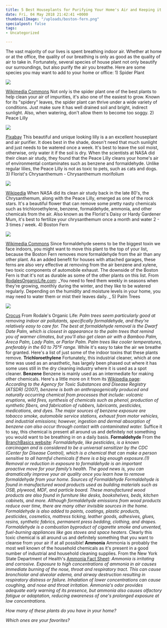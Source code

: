 ```yaml
---
title: 5 Best Houseplants for Purifying Your Home's Air and Keeping it Free From Toxins
date: Fri, 04 May 2018 21:42:41 +0000
thumbnailImage: "/uploads/boston-fern.png"
specialpost: false
tags:
- Uncategorized

---
```

The vast majority of our lives is spent breathing indoor air. Whether at home or at the office, the quality of our breathing is only as good as the quality of air to take in. Fortunately, several species of house plant not only beautify our surroundings, but also purify the air you breathe. Here are some species you may want to add to your home or office: 1) Spider Plant 

![](http://newsattorneys.staging.wpengine.com/wp-content/uploads/2018/05/spider-plant-wiki-commons.png) 

[Wikimedia Commons](https://commons.wikimedia.org/wiki/File:Hierbabuena_0611_Revised.jpg) Not only is the spider plant one of the best plants to help clean your air of impurities, it's also one of the easiest to grow. Known for its "spidery" leaves, the spider plant can thrive under a wide variety of conditions. Just make sure it has well drained soil and bright, indirect sunlight. Also, when watering, don't allow them to become too soggy. 2) Peace Lilly 

![](http://newsattorneys.staging.wpengine.com/wp-content/uploads/2018/05/peace-lily-pixabay.png) 

[Pixabay](https://pixabay.com/en/peace-lily-flower-flowers-garden-830968/) This beautiful and unique looking lilly is a an excellent houseplant and air purifier. It does best in the shade, doesn't need that much sunlight and just needs to be watered once a week. It's best to leave the soil moist, otherwise, only water it if the soil is dry. When the scientists at NASA did their clean air study, they found that the Peace Lilly cleans your home's air of environmental contaminates such as benzene and formaldehyde. Unlike regular lilies, the Peace Lilly is not as toxic to pets, such as cats and dogs. 3) Florist's Chrysanthemum - Chrysanthemum morifolium 

![](http://newsattorneys.staging.wpengine.com/wp-content/uploads/2018/05/chrysanthemum.png) 

[Wikipedia](https://en.wikipedia.org/wiki/Chrysanthemum_morifolium#/media/File:Chrysanthemum_morifolium_08NOV.jpg) When NASA did its clean air study back in the late 80's, the Chrysanthemum, along with the Peace Lilly, emerged as one of the rock stars. It's a beautiful flower that can remove some pretty nasty chemicals such as trichloroethylene, benzene, formaldehyde, ammonia, and other chemicals from the air. Also known as the Florist's Daisy or Hardy Gardener Mum, it's best to fertilize your chrysanthemum once a month and water 2 - 3 times / week. 4) Boston Fern 

![](http://newsattorneys.staging.wpengine.com/wp-content/uploads/2018/05/boston-fern.png) 

[Wikimedia Commons](https://commons.wikimedia.org/wiki/File:Boston_Fern_(Nephrolepis_exaltata).jpg) Since formaldehyde seems to be the biggest toxin we face indoors, you might want to move this plant to the top of your list, because the Boston Fern removes more formaldehyde from the air than any other plant. As an added benefit for houses with attached garages, these ferns are also very effective at removing from the air benzene and xylene, two toxic components of automobile exhaust. The downside of the Boston Fern is that it's not as durable as some of the other plants on this list. From [RodalesOrganicLife.com](https://www.rodalesorganiclife.com/garden/air-purifying-indoor-plants/slide/4): _You need to feed them weekly in seasons when they're growing, monthly during the winter, and they like to be watered regularly. Depending on the humidity and moisture levels in your home, you may need to water them or mist their leaves daily. _ 5) Palm Trees 

![](http://newsattorneys.staging.wpengine.com/wp-content/uploads/2018/05/dwarf-date-palm.jpg)

 [Crocus](https://www.crocus.co.uk/plants/_/phoenix-roebelenii/classid.2000027730/) From Rodale's Organic Life: _Palm trees seem particularly good at removing indoor air pollutants, specifically formaldehyde, and they're relatively easy to care for. The best at formaldehyde removal is the Dwarf Date Palm, which is closest in appearance to the palm trees that remind you of warmer climates, but you'll also get clean air with a Bamboo Palm, Areca Palm, Lady Palm, or Parlor Palm. Palm trees like cooler temperatures, preferably in the 60 to 75°F range._ While it's easy to take the air we breathe for granted. Here's a list of just some of the indoor toxins that these plants remove. **Trichloroethylene** Fortunately, this industrial cleaner, which at one time was used as an anasthetic, has largely been phased out where it has some uses still in the dry cleaning industry where it is used as a spot cleaner. **Benzene** Benzene is mainly used as an intermediate for making other chemicals. Here's a little more on it from its [Wikipedia page](https://en.wikipedia.org/wiki/Benzene): _According to the Agency for Toxic Substances and Disease Registry (ATSDR) (2007), benzene is both an anthropogenically produced and naturally occurring chemical from processes that include: volcanic eruptions, wild fires, synthesis of chemicals such as phenol, production of synthetic fibers, and fabrication of rubbers, lubricants, pesticides, medications, and dyes. The major sources of benzene exposure are tobacco smoke, automobile service stations, exhaust from motor vehicles, and industrial emissions; however, ingestion and dermal absorption of benzene can also occur through contact with contaminated water._ Suffice it to say, this chemical is present all around us and definitely not something you would want to be breathing in on a daily basis. **Formaldehyde** From the [BranchBasics website](https://branchbasics.com/blog/2015/04/23-sources-of-formaldehyde-to-remove/): _Formaldehyde, like pesticides, is a known carcinogen and is considered to be a universal sensitizer by the CDC (Center for Disease Control), which is a chemical that can make a person sensitive to all harmful chemicals if there is a big enough exposure.(1) Removal or reduction in exposure to formaldehyde is an important proactive move for your family’s health. The good news is, you can dramatically improve your air quality once you learn how to remove formaldehyde from your home. Sources of Formaldehyde Formaldehyde is found in manufactured wood products used as building materials such as OSB, plywood, MDF, and particle board. These manufactured wood products are also found in furniture like desks, bookshelves, beds, kitchen cabinets, and more. Although formaldehyde emissions from wood products reduce over time, there are many other invisible sources in the home. Formaldehyde is also added to paints, coatings, plastic products, pesticides, cosmetics, mattress ticking, leather goods, adhesives, glues, resins, synthetic fabrics, permanent press bedding, clothing, and drapes. Formaldehyde is a combustion byproduct of cigarette smoke and unvented, fuel-burning appliances like gas stoves and space heaters._ Clearly this toxic chemical is all around us and definitely something that you want to cleanse from your air if at all possible! **Ammonia** Ammonia is probably the most well known of the household chemicals as it's present in a good number of industrial and household cleaning supplies. From the New York State Department of Health's [Ammonia Fact Sheet](https://www.health.ny.gov/environmental/emergency/chemical_terrorism/ammonia_tech.htm): _Ammonia is irritating and corrosive. Exposure to high concentrations of ammonia in air causes immediate burning of the nose, throat and respiratory tract. This can cause bronchiolar and alveolar edema, and airway destruction resulting in respiratory distress or failure. Inhalation of lower concentrations can cause coughing, and nose and throat irritation. Ammonia's odor provides adequate early warning of its presence, but ammonia also causes olfactory fatigue or adaptation, reducing awareness of one's prolonged exposure at low concentrations._ 

_How many of these plants do you have in your home?_ 

_Which ones are your favorites?_